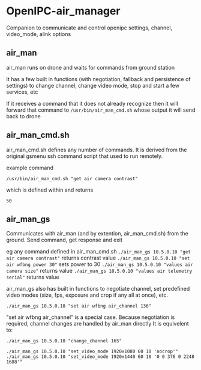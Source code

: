 # OpenIPC-air_manager
Companion to communicate and control openipc settings, channel, video_mode, alink options


## air_man
air_man runs on drone and waits for commands from ground station

It has a few built in functions (with negotiation, fallback and persistence of settings) to change channel, change video mode, stop and start a few services, etc

If it receives a command that it does not already recognize then it will forward that command to `/usr/bin/air_man_cmd.sh` whose output it will send back to drone

## air_man_cmd.sh
air_man_cmd.sh defines any number of commands.  It is derived from the original gsmenu ssh command script that used to run remotely.

example command

`/usr/bin/air_man_cmd.sh "get air camera contrast"`

which is defined within and returns

`50`

## air_man_gs
Communicates with air_man (and by extention, air_man_cmd.sh) from the ground.  Send command, get response and exit

eg any command defined in air_man_cmd.sh
`./air_man_gs 10.5.0.10 "get air camera contrast"`
returns contrast value
`./air_man_gs 10.5.0.10 "set air wfbng power 30"`
sets power to 30
`./air_man_gs 10.5.0.10 "values air camera size"`
returns value
`./air_man_gs 10.5.0.10 "values air telemetry serial"`
returns value


air_man_gs also has built in functions to negotiate channel,  set predefined video modes (size, fps, exposure and crop if any all at once), etc.

`./air_man_gs 10.5.0.10 "set air wfbng air_channel 136"`

"set air wfbng air_channel" is a special case.  Because negotiation is required, channel changes are handled by air_man directly
It is equivelent to:

`./air_man_gs 10.5.0.10 "change_channel 165"`

`./air_man_gs 10.5.0.10 "set_video_mode 1920x1080 60 10 'nocrop'"`
`./air_man_gs 10.5.0.10 "set_video_mode 1920x1440 60 10 '0 0 376 0 2248 1688'"`


